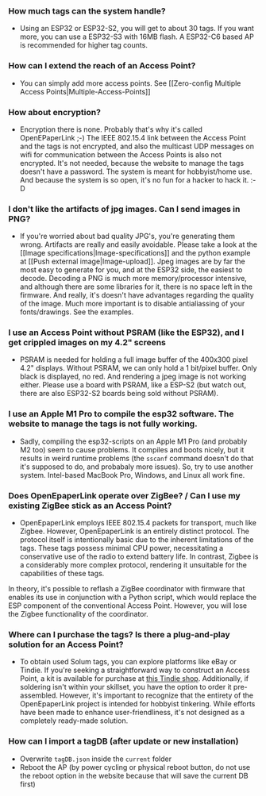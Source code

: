 ### How much tags can the system handle?

* Using an ESP32 or ESP32-S2, you will get to about 30 tags. If you want more, you can use a ESP32-S3 with 16MB flash. A ESP32-C6 based AP is recommended for higher tag counts.

### How can I extend the reach of an Access Point?

* You can simply add more access points. See [[Zero-config Multiple Access Points|Multiple-Access-Points]]

### How about encryption?

* Encryption there is none. Probably that's why it's called OpenEPaperLink ;-) The IEEE 802.15.4 link between the Access Point and the tags is not encrypted, and also the multicast UDP messages on wifi for communication between the Access Points is also not encrypted. It's not needed, because the website to manage the tags doesn't have a password. The system is meant for hobbyist/home use. And because the system is so open, it's no fun for a hacker to hack it. :-D

### I don't like the artifacts of jpg images. Can I send images in PNG?

* If you're worried about bad quality JPG's, you're generating them wrong. Artifacts are really and easily avoidable. Please take a look at the [[Image specifications|Image-specifications]] and the python example at [[Push external image|Image-upload]]. Jpeg images are by far the most easy to generate for you, and at the ESP32 side, the easiest to decode. Decoding a PNG is much more memory/processor intensive, and although there are some libraries for it, there is no space left in the firmware. And really, it's doesn't have advantages regarding the quality of the image. Much more important is to disable antialiassing of your fonts/drawings. See the examples.

### I use an Access Point without PSRAM (like the ESP32), and I get crippled images on my 4.2" screens

* PSRAM is needed for holding a full image buffer of the 400x300 pixel 4.2" displays. Without PSRAM, we can only hold a 1 bit/pixel buffer. Only black is displayed, no red. And rendering a jpeg image is not working either. Please use a board with PSRAM, like a ESP-S2 (but watch out, there are also ESP32-S2 boards being sold without PSRAM).

### I use an Apple M1 Pro to compile the esp32 software. The website to manage the tags is not fully working.

* Sadly, compiling the esp32-scripts on an Apple M1 Pro (and probably M2 too) seem to cause problems. It compiles and boots nicely, but it results in weird runtime problems (the `sscanf` command doesn't do that it's supposed to do, and probabaly more issues). So, try to use another system. Intel-based MacBook Pro, Windows, and Linux all work fine.

### Does OpenEpaperLink operate over ZigBee? / Can I use my existing ZigBee stick as an Access Point?

* OpenEpaperLink employs IEEE 802.15.4 packets for transport, much like Zigbee. However, OpenEpaperLink is an entirely distinct protocol. The protocol itself is intentionally basic due to the inherent limitations of the tags. These tags possess minimal CPU power, necessitating a conservative use of the radio to extend battery life. In contrast, Zigbee is a considerably more complex protocol, rendering it unsuitable for the capabilities of these tags.

In theory, it's possible to reflash a ZigBee coordinator with firmware that enables its use in conjunction with a Python script, which would replace the ESP component of the conventional Access Point. However, you will lose the Zigbee functionality of the coordinator.

### Where can I purchase the tags? Is there a plug-and-play solution for an Access Point?

* To obtain used Solum tags, you can explore platforms like eBay or Tindie. If you're seeking a straightforward way to construct an Access Point, a kit is available for purchase at [this Tindie shop](https://www.tindie.com/stores/electronics-by-nic/). Additionally, if soldering isn't within your skillset, you have the option to order it pre-assembled. However, it's important to recognize that the entirety of the OpenEpaperLink project is intended for hobbyist tinkering. While efforts have been made to enhance user-friendliness, it's not designed as a completely ready-made solution.

### How can I import a tagDB (after update or new installation)
 * Overwrite `tagDB.json` inside the `current` folder
 * Reboot the AP (by power cycling or physical reboot button, do not use the reboot option in the website because that will save the current DB first) 
